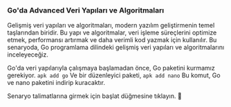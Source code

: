 ### Go'da Advanced Veri Yapıları ve Algoritmaları

Gelişmiş veri yapıları ve algoritmaları, modern yazılım geliştirmenin temel taşlarından biridir. Bu yapı ve algoritmalar, veri işleme süreçlerini optimize etmek, performansı artırmak ve daha verimli kod yazmak için kullanılır. Bu senaryoda, Go programlama dilindeki gelişmiş veri yapıları ve algoritmalarını inceleyeceğiz.

Go'da veri yapılarıyla çalışmaya başlamadan önce, Go paketini kurmamız gerekiyor.
```apk add go```
Ve bir düzenleyici paketi,
```apk add nano``` 
Bu komut, Go ve nano paketini indirip kuracaktır.

Senaryo talimatlarına girmek için başlat düğmesine tıklayın. 🚀
